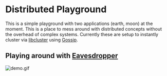 # Distributed Playground

This is a simple playground with two applications (earth, moon) at the moment. This is a place to mess around with distributed concepts without the overhead of complex systems. Currently these are setup to instantly cluster via [libcluster](https://github.com/bitwalker/libcluster) using [Gossip](https://hexdocs.pm/libcluster/Cluster.Strategy.Gossip.html).

## Playing around with [Eavesdropper](https://github.com/anthonyfalzetti/eavesdropper)
![demo.gif](demo.gif)
